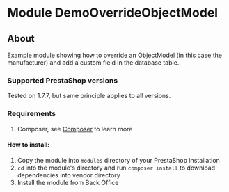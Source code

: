 # Module DemoOverrideObjectModel

## About

Example module showing how to override an ObjectModel (in this case the manufacturer) and add a custom field in the database table.

### Supported PrestaShop versions

Tested on 1.7.7, but same principle applies to all versions.

### Requirements

1. Composer, see [Composer](https://getcomposer.org/) to learn more

#### How to install:
1. Copy the module into `modules` directory of your PrestaShop installation
2. `cd` into the module's directory and run `composer install` to download dependencies into vendor directory
3. Install the module from Back Office
